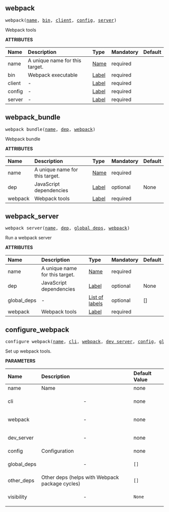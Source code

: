 <!-- Generated with Stardoc: http://skydoc.bazel.build -->

<a id="#webpack"></a>

## webpack

<pre>
webpack(<a href="#webpack-name">name</a>, <a href="#webpack-bin">bin</a>, <a href="#webpack-client">client</a>, <a href="#webpack-config">config</a>, <a href="#webpack-server">server</a>)
</pre>

Webpack tools

**ATTRIBUTES**

| Name                              | Description                    | Type                                                               | Mandatory | Default |
| :-------------------------------- | :----------------------------- | :----------------------------------------------------------------- | :-------- | :------ |
| <a id="webpack-name"></a>name     | A unique name for this target. | <a href="https://bazel.build/docs/build-ref.html#name">Name</a>    | required  |         |
| <a id="webpack-bin"></a>bin       | Webpack executable             | <a href="https://bazel.build/docs/build-ref.html#labels">Label</a> | required  |         |
| <a id="webpack-client"></a>client | -                              | <a href="https://bazel.build/docs/build-ref.html#labels">Label</a> | required  |         |
| <a id="webpack-config"></a>config | -                              | <a href="https://bazel.build/docs/build-ref.html#labels">Label</a> | required  |         |
| <a id="webpack-server"></a>server | -                              | <a href="https://bazel.build/docs/build-ref.html#labels">Label</a> | required  |         |

<a id="#webpack_bundle"></a>

## webpack_bundle

<pre>
webpack_bundle(<a href="#webpack_bundle-name">name</a>, <a href="#webpack_bundle-dep">dep</a>, <a href="#webpack_bundle-webpack">webpack</a>)
</pre>

Webpack bundle

**ATTRIBUTES**

| Name                                       | Description                    | Type                                                               | Mandatory | Default |
| :----------------------------------------- | :----------------------------- | :----------------------------------------------------------------- | :-------- | :------ |
| <a id="webpack_bundle-name"></a>name       | A unique name for this target. | <a href="https://bazel.build/docs/build-ref.html#name">Name</a>    | required  |         |
| <a id="webpack_bundle-dep"></a>dep         | JavaScript dependencies        | <a href="https://bazel.build/docs/build-ref.html#labels">Label</a> | optional  | None    |
| <a id="webpack_bundle-webpack"></a>webpack | Webpack tools                  | <a href="https://bazel.build/docs/build-ref.html#labels">Label</a> | required  |         |

<a id="#webpack_server"></a>

## webpack_server

<pre>
webpack_server(<a href="#webpack_server-name">name</a>, <a href="#webpack_server-dep">dep</a>, <a href="#webpack_server-global_deps">global_deps</a>, <a href="#webpack_server-webpack">webpack</a>)
</pre>

Run a webpack server

**ATTRIBUTES**

| Name                                               | Description                    | Type                                                                        | Mandatory | Default |
| :------------------------------------------------- | :----------------------------- | :-------------------------------------------------------------------------- | :-------- | :------ |
| <a id="webpack_server-name"></a>name               | A unique name for this target. | <a href="https://bazel.build/docs/build-ref.html#name">Name</a>             | required  |         |
| <a id="webpack_server-dep"></a>dep                 | JavaScript dependencies        | <a href="https://bazel.build/docs/build-ref.html#labels">Label</a>          | optional  | None    |
| <a id="webpack_server-global_deps"></a>global_deps | -                              | <a href="https://bazel.build/docs/build-ref.html#labels">List of labels</a> | optional  | []      |
| <a id="webpack_server-webpack"></a>webpack         | Webpack tools                  | <a href="https://bazel.build/docs/build-ref.html#labels">Label</a>          | required  |         |

<a id="#configure_webpack"></a>

## configure_webpack

<pre>
configure_webpack(<a href="#configure_webpack-name">name</a>, <a href="#configure_webpack-cli">cli</a>, <a href="#configure_webpack-webpack">webpack</a>, <a href="#configure_webpack-dev_server">dev_server</a>, <a href="#configure_webpack-config">config</a>, <a href="#configure_webpack-global_deps">global_deps</a>, <a href="#configure_webpack-other_deps">other_deps</a>, <a href="#configure_webpack-visibility">visibility</a>)
</pre>

Set up webpack tools.

**PARAMETERS**

| Name                                                  | Description                                    | Default Value     |
| :---------------------------------------------------- | :--------------------------------------------- | :---------------- |
| <a id="configure_webpack-name"></a>name               | Name                                           | none              |
| <a id="configure_webpack-cli"></a>cli                 | <p align="center"> - </p>                      | none              |
| <a id="configure_webpack-webpack"></a>webpack         | <p align="center"> - </p>                      | none              |
| <a id="configure_webpack-dev_server"></a>dev_server   | <p align="center"> - </p>                      | none              |
| <a id="configure_webpack-config"></a>config           | Configuration                                  | none              |
| <a id="configure_webpack-global_deps"></a>global_deps | <p align="center"> - </p>                      | <code>[]</code>   |
| <a id="configure_webpack-other_deps"></a>other_deps   | Other deps (helps with Webpack package cycles) | <code>[]</code>   |
| <a id="configure_webpack-visibility"></a>visibility   | <p align="center"> - </p>                      | <code>None</code> |
